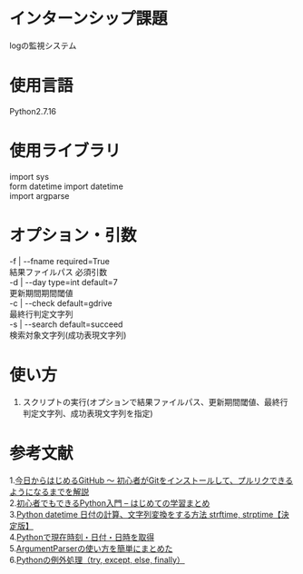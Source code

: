 # インターンシップ課題
logの監視システム
# 使用言語
Python2.7.16  
# 使用ライブラリ
import sys  
form datetime import datetime  
import argparse
# オプション・引数
-f | --fname required=True  
  結果ファイルパス 必須引数  
-d | --day type=int default=7  
  更新期間期間閾値  
-c | --check default=gdrive  
  最終行判定文字列  
-s | --search default=succeed  
  検索対象文字列(成功表現文字列)
# 使い方
1. スクリプトの実行(オプションで結果ファイルパス、更新期間閾値、最終行判定文字列、成功表現文字列を指定) 
# 参考文献
1.[今日からはじめるGitHub 〜 初心者がGitをインストールして、プルリクできるようになるまでを解説](https://employment.en-japan.com/engineerhub/entry/2017/01/31/110000)  
2.[初心者でもできるPython入門 – はじめての学習まとめ](https://codeaid.jp/py-novice/)  
3.[Python datetime 日付の計算、文字列変換をする方法 strftime, strptime【決定版】](https://qiita.com/7110/items/4ece0ce9be0ce910ee90)  
4.[Pythonで現在時刻・日付・日時を取得](https://note.nkmk.me/python-datetime-now-today/)  
5.[ArgumentParserの使い方を簡単にまとめた](https://qiita.com/kzkadc/items/e4fc7bc9c003de1eb6d0#%E5%BF%85%E9%A0%88%E5%BC%95%E6%95%B0)  
6.[Pythonの例外処理（try, except, else, finally）](https://note.nkmk.me/python-try-except-else-finally/)
